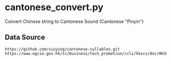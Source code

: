 # cantonese_convert.py
Convert Chinese string to Cantonese Sound (Cantonese "Pinyin")

## Data Source
```
https://github.com/siuying/cantonese-syllables.git
https://www.ogcio.gov.hk/tc/business/tech_promotion/ccli/hkscs/doc/HKSCS2016.json
```